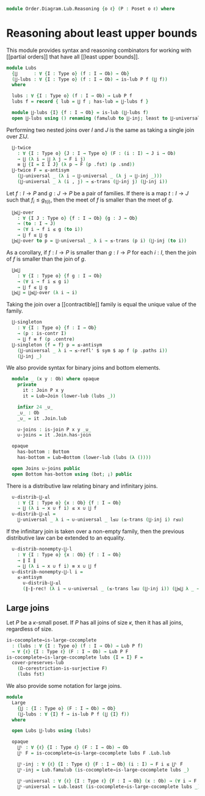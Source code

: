 <!--
```agda
open import Algebra.Semigroup
open import Algebra.Magma

open import Cat.Prelude

open import Order.Diagram.Join
open import Order.Diagram.Glb
open import Order.Diagram.Lub
open import Order.Base

import Order.Diagram.Join.Reasoning as Joins
import Order.Diagram.Bottom
import Order.Reasoning
```
-->

```agda
module Order.Diagram.Lub.Reasoning {o ℓ} (P : Poset o ℓ) where
```

<!--
```agda
open Order.Reasoning P
open Order.Diagram.Bottom P
```
-->

# Reasoning about least upper bounds

This module provides syntax and reasoning combinators for working with
[[partial orders]] that have all [[least upper bounds]].

```agda
module Lubs
  {⋃      : ∀ {I : Type o} (f : I → Ob) → Ob}
  (⋃-lubs : ∀ {I : Type o} (f : I → Ob) → is-lub P f (⋃ f))
  where

  lubs : ∀ {I : Type o} (f : I → Ob) → Lub P f
  lubs f = record { lub = ⋃ f ; has-lub = ⋃-lubs f }

  module ⋃-lubs {I} {f : I → Ob} = is-lub (⋃-lubs f)
  open ⋃-lubs using () renaming (fam≤lub to ⋃-inj; least to ⋃-universal) public
```

Performing two nested joins over $I$ and $J$ is the same as taking a
single join over $\Sigma I J$.

```agda
  ⋃-twice
    : ∀ {I : Type o} {J : I → Type o} (F : (i : I) → J i → Ob)
    → ⋃ (λ i → ⋃ λ j → F i j)
    ≡ ⋃ {I = Σ I J} (λ p → F (p .fst) (p .snd))
  ⋃-twice F = ≤-antisym
    (⋃-universal _ (λ i → ⋃-universal _ (λ j → ⋃-inj _)))
    (⋃-universal _ λ (i , j) → ≤-trans (⋃-inj j) (⋃-inj i))
```

Let $f : I \to P$ and $g : J \to P$ be a pair of families. If there is
a map $t : I \to J$ such that $f_{i} \leq g_{t(i)}$, then the meet of $f$
is smaller than the meet of $g$.

```agda
  ⋃≤⋃-over
    : ∀ {I J : Type o} {f : I → Ob} {g : J → Ob}
    → (to : I → J)
    → (∀ i → f i ≤ g (to i))
    → ⋃ f ≤ ⋃ g
  ⋃≤⋃-over to p = ⋃-universal _ λ i → ≤-trans (p i) (⋃-inj (to i))
```

As a corollary, if $f : I \to P$ is smaller than $g : I \to P$ for each
$i : I$, then the join of $f$ is smaller than the join of $g$.

```agda
  ⋃≤⋃
    : ∀ {I : Type o} {f g : I → Ob}
    → (∀ i → f i ≤ g i)
    → ⋃ f ≤ ⋃ g
  ⋃≤⋃ = ⋃≤⋃-over (λ i → i)
```

Taking the join over a [[contractible]] family is equal the unique value
of the family.

```agda
  ⋃-singleton
    : ∀ {I : Type o} {f : I → Ob}
    → (p : is-contr I)
    → ⋃ f ≡ f (p .centre)
  ⋃-singleton {f = f} p = ≤-antisym
    (⋃-universal _ λ i → ≤-refl' $ sym $ ap f (p .paths i))
    (⋃-inj _)
```

We also provide syntax for binary joins and bottom elements.

```agda
  module _ (x y : Ob) where opaque
    private
      it : Join P x y
      it = Lub→Join (lower-lub (lubs _))

    infixr 24 _∪_
    _∪_ : Ob
    _∪_ = it .Join.lub

    ∪-joins : is-join P x y _∪_
    ∪-joins = it .Join.has-join

  opaque
    has-bottom : Bottom
    has-bottom = Lub→Bottom (lower-lub (lubs (λ ())))

  open Joins ∪-joins public
  open Bottom has-bottom using (bot; ¡) public
```

There is a distributive law relating binary and infinitary joins.

```agda
  ∪-distrib-⋃-≤l
    : ∀ {I : Type o} {x : Ob} {f : I → Ob}
    → ⋃ (λ i → x ∪ f i) ≤ x ∪ ⋃ f
  ∪-distrib-⋃-≤l =
    ⋃-universal _ λ i → ∪-universal _ l≤∪ (≤-trans (⋃-inj i) r≤∪)
```

If the infinitary join is taken over a non-empty family, then the previous
distributive law can be extended to an equality.

```agda
  ∪-distrib-nonempty-⋃-l
    : ∀ {I : Type o} {x : Ob} {f : I → Ob}
    → ∥ I ∥
    → ⋃ (λ i → x ∪ f i) ≡ x ∪ ⋃ f
  ∪-distrib-nonempty-⋃-l i =
    ≤-antisym
      ∪-distrib-⋃-≤l
      (∥-∥-rec! (λ i → ∪-universal _ (≤-trans l≤∪ (⋃-inj i)) (⋃≤⋃ λ _ → r≤∪)) i)
```

<!--
```agda
  ⋃-ap
    : ∀ {I I' : Type o} {f : I → Ob} {g : I' → Ob}
    → (e : I ≃ I')
    → (∀ i → f i ≡ g (e .fst i))
    → ⋃ f ≡ ⋃ g
  ⋃-ap e p = ap₂ (λ I f → ⋃ {I = I} f) (ua e) (ua→ p)

  -- raised i for "index", raised f for "family"
  ⋃-apⁱ : ∀ {I I' : Type o} {f : I' → Ob} (e : I ≃ I') → ⋃ (λ i → f (e .fst i)) ≡ ⋃ f
  ⋃-apᶠ : ∀ {I : Type o} {f g : I → Ob} → (∀ i → f i ≡ g i) → ⋃ f ≡ ⋃ g

  ⋃-apⁱ e = ⋃-ap e (λ i → refl)
  ⋃-apᶠ p = ⋃-ap (_ , id-equiv) p
```
-->

## Large joins

Let $P$ be a $\kappa$-small poset. If $P$ has all joins of size $\kappa$,
then it has all joins, regardless of size.

```agda
is-cocomplete→is-large-cocomplete
  : (lubs : ∀ {I : Type o} (f : I → Ob) → Lub P f)
  → ∀ {ℓ} {I : Type ℓ} (F : I → Ob) → Lub P F
is-cocomplete→is-large-cocomplete lubs {I = I} F =
  cover-preserves-lub
    (Ω-corestriction-is-surjective F)
    (lubs fst)
```

We also provide some notation for large joins.

```agda
module
  Large
    {⋃ : {I : Type o} (F : I → Ob) → Ob}
    (⋃-lubs : ∀ {I} f → is-lub P f (⋃ {I} f))
  where

  open Lubs ⋃-lubs using (lubs)

  opaque
    ⋃ᴸ : ∀ {ℓ} {I : Type ℓ} (F : I → Ob) → Ob
    ⋃ᴸ F = is-cocomplete→is-large-cocomplete lubs F .Lub.lub

    ⋃ᴸ-inj : ∀ {ℓ} {I : Type ℓ} {F : I → Ob} (i : I) → F i ≤ ⋃ᴸ F
    ⋃ᴸ-inj = Lub.fam≤lub (is-cocomplete→is-large-cocomplete lubs _)

    ⋃ᴸ-universal : ∀ {ℓ} {I : Type ℓ} {F : I → Ob} (x : Ob) → (∀ i → F i ≤ x) → ⋃ᴸ F ≤ x
    ⋃ᴸ-universal = Lub.least (is-cocomplete→is-large-cocomplete lubs _)
```

<!--
```agda
  ⋃ᴸ-ap
    : ∀ {ℓ ℓ'} {I : Type ℓ} {I' : Type ℓ'} {f : I → Ob} {g : I' → Ob}
    → (e : I ≃ I')
    → (∀ i → f i ≡ g (e .fst i))
    → ⋃ᴸ f ≡ ⋃ᴸ g
  ⋃ᴸ-ap {g = g} e p = ≤-antisym
    (⋃ᴸ-universal _ λ i → ≤-trans (≤-refl' (p i)) (⋃ᴸ-inj _))
    (⋃ᴸ-universal _ λ i → ≤-trans (≤-refl' (ap g (sym (Equiv.ε e i)) ∙ sym (p (Equiv.from e _)))) (⋃ᴸ-inj _))

  -- raised i for "index", raised f for "family"
  ⋃ᴸ-apⁱ : ∀ {ℓ ℓ'} {I : Type ℓ} {I' : Type ℓ'} {f : I' → Ob} (e : I ≃ I') → ⋃ᴸ (λ i → f (e .fst i)) ≡ ⋃ᴸ f
  ⋃ᴸ-apᶠ : ∀ {ℓ} {I : Type ℓ} {f g : I → Ob} → (∀ i → f i ≡ g i) → ⋃ᴸ f ≡ ⋃ᴸ g

  ⋃ᴸ-apⁱ e = ⋃ᴸ-ap e (λ i → refl)
  ⋃ᴸ-apᶠ p = ⋃ᴸ-ap (_ , id-equiv) p
```
-->
